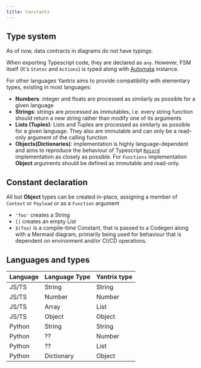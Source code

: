 ```yaml
---
title: Constants
---
```


## Type system

As of now, data contracts in diagrams do not have typings.

When exporting Typescript code, they are declared as `any`. However, FSM itself (it's `States` and `Actions`) is typed along with [Automata](../API-reference/automata/) instance.

For other languages Yantrix aims to provide compatibility with elementary types, existing in most languages:

-   **Numbers**: integer and floats are processed as similarly as possible for a given language
-   **Strings**: strings are processed as immutables, i.e. every string function should return a new string rather than modify one of its arguments
-   **Lists (Tuples)**: Lists and Tuples are processed as similarly as possible for a given language. They also are immutable and can only be a read-only argument of the calling function
-   **Objects(Dictionaries)**: implementation is highly language-dependent and aims to reproduce the behaviour of Typescript [`Record`](../API%-reference/automata/interfaces/IAutomata.html) implementation as closely as possible. For `Functions` implementation **Object** arguments should be defined as immutable and read-only.

## Constant declaration

All but **Object** types can be created in-place, assigning a member of `Context` or `Payload` or as a `Function` argument

-   `'foo'` creates a String
-   `[]` creates an empty List
-   `$(foo)` is a compile-time Constant, that is passed to a Codegen along with a Mermaid diagram, primarily being used for behaviour that is dependent on environment and/or CI/CD operations.

## Languages and types

| Language | Language Type | Yantrix type |
| -------- | ------------- | ------------ |
| JS/TS    | String        | String       |
| JS/TS    | Number        | Number       |
| JS/TS    | Array         | List         |
| JS/TS    | Object        | Object       |
| Python   | String        | String       |
| Python   | ??            | Number       |
| Python   | ??            | List         |
| Python   | Dictionary    | Object       |
